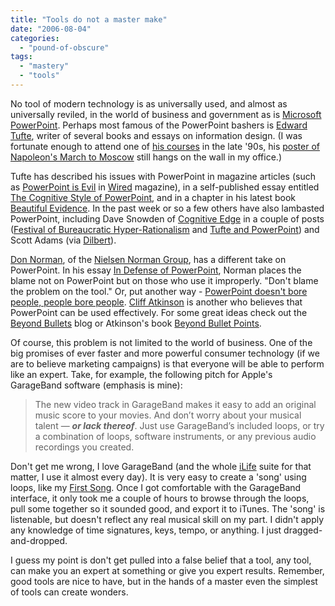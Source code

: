 ```yaml
---
title: "Tools do not a master make"
date: "2006-08-04"
categories: 
  - "pound-of-obscure"
tags: 
  - "mastery"
  - "tools"
---
```


No tool of modern technology is as universally used, and almost as universally reviled, in the world of business and government as is [Microsoft PowerPoint](http://www.microsoft.com/powerpoint "Microsoft Office Online: PowerPoint 2003 Home Page"). Perhaps most famous of the PowerPoint bashers is [Edward Tufte](http://www.edwardtufte.com/tufte/index "The Work of Edward Tufte and Graphics Press"), writer of several books and essays on information design. (I was fortunate enough to attend one of [his courses](http://www.edwardtufte.com/tufte/courses "Edward Tufte: Courses") in the late '90s, his [poster of Napoleon's March to Moscow](http://www.edwardtufte.com/tufte/posters "Edward Tufte: Posters") still hangs on the wall in my office.)

Tufte has described his issues with PowerPoint in magazine articles (such as [PowerPoint is Evil](http://wired.com/wired/archive/11.09/ppt2.html "Tufte - PowerPoint is Evil (wired.com  Sep 2003)") in [Wired](http://wired.com "Wired.com") magazine), in a self-published essay entitled [The Cognitive Style of PowerPoint](http://www.edwardtufte.com/tufte/powerpoint "Edward Tufte - The Cognitive Style of PowerPoint"), and in a chapter in his latest book [Beautiful Evidence](http://www.edwardtufte.com/tufte/books_be "Edward Tufte - Beautiful Evidence"). In the past week or so a few others have also lambasted PowerPoint, including Dave Snowden of [Cognitive Edge](http://www.cognitive-edge.com/ "Cognitive Edge") in a couple of posts ([Festival of Bureaucratic Hyper-Rationalism](http://www.cognitive-edge.com/2006/08/festival_of_bureaucratic_hyper.php "Dave Snowden - Festival of Bureaucratic Hyper-Rationalism") and [Tufte and PowerPoint](http://www.cognitive-edge.com/2006/08/tufte_and_powerpoint.php "Dave Snowden - Tufte and PowerPoint")) and Scott Adams (via [Dilbert](http://www.dilbert.com/comics/dilbert/archive/dilbert-20060804.html "Dilbert - 04 August 2006")).

[Don Norman](http://www.jnd.org/bio-sketch.html "Don Norman's jnd.org / press kit / biography"), of the [Nielsen Norman Group](http://nngroup.com "Nielsen Norman Group: usability consulting, training & user research reports"), has a different take on PowerPoint. In his essay [In Defense of PowerPoint](http://jnd.org/dn.mss/in_defense_of_powerp.html "Don Norman's jnd.org / In Defense of PowerPoint"), Norman places the blame not on PowerPoint but on those who use it improperly. "Don't blame the problem on the tool." Or, put another way - [PowerPoint doesn't bore people, people bore people](http://www.google.com/search?hl=en&q=%22Powerpoint+doesn%27t+bore+people%2C+people+bore+people%22&btnG=Google+Search "Google search results"). [Cliff Atkinson](http://sociablemedia.typepad.com/about.html "About Cliff Atkinson") is another who believes that PowerPoint can be used effectively. For some great ideas check out the [Beyond Bullets](http://www.beyondbullets.com/ "beyond bullets") blog or Atkinson's book [Beyond Bullet Points](http://www.amazon.com/exec/obidos/ASIN/0735620520/sociablemedia-20 "amazon.com - Beyond Bullet Points: Using Microsoft PowerPoint to Create Presentations That Inform, Motivate, and Inspire").

Of course, this problem is not limited to the world of business. One of the big promises of ever faster and more powerful consumer technology (if we are to believe marketing campaigns) is that everyone will be able to perform like an expert. Take, for example, the following pitch for Apple's GarageBand software (emphasis is mine):

> The new video track in GarageBand makes it easy to add an original music score to your movies. And don’t worry about your musical talent — **_or lack thereof_**. Just use GarageBand’s included loops, or try a combination of loops, software instruments, or any previous audio recordings you created.

Don't get me wrong, I love GarageBand (and the whole [iLife](http://www.apple.com/iLife "Apple - iLife") suite for that matter, I use it almost every day). It is very easy to create a 'song' using loops, like my [First Song](http://nsl.gbrettmiller.com/wp-content/uploads/2006/08/First%20Song.mp3 "First Song.mp3 - Brett Miller's first song in GarageBand"). Once I got comfortable with the GarageBand interface, it only took me a couple of hours to browse through the loops, pull some together so it sounded good, and export it to iTunes. The 'song' is listenable, but doesn't reflect any real musical skill on my part. I didn't apply any knowledge of time signatures, keys, tempo, or anything. I just dragged-and-dropped.

I guess my point is don't get pulled into a false belief that a tool, any tool, can make you an expert at something or give you expert results. Remember, good tools are nice to have, but in the hands of a master even the simplest of tools can create wonders.
